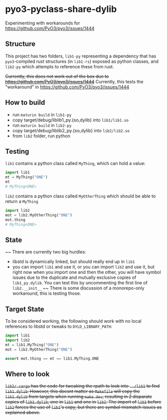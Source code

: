 # pyo3-pyclass-share-dylib
Experimenting with workarounds for https://github.com/PyO3/pyo3/issues/1444


## Structure
This project has two folders, `lib1-py` representing a dependency that has `pyo3`-compiled rust structures (in `lib1-rs`) exposed as python classes, and `lib2-py` which attempts to reference these from rust.

~~Currently, this does not work out of the box due to https://github.com/PyO3/pyo3/issues/1444~~
Currently, this tests the "workaround" in https://github.com/PyO3/pyo3/issues/1444



## How to build
- run `maturin build` in `lib1-py`
- copy target/debug/liblib1_py.{so,dylib} into `lib1/lib1.so`
- run `maturin build` in `lib2-py`
- copy target/debug/liblib2_py.{so,dylib} into `lib2/lib2.so`
- from `lib2` folder, run python

## Testing
`lib1` contains a python class called `MyThing`, which can hold a value:

```python
import lib1
mt = MyThing("ONE")
mt
# MyThing<ONE>
```

`lib2` contains a python class called `MyOtherThing` which should be able to return a `MyThing`

```python
import lib2
mot = lib2.MyOtherThing("ONE")
mot.thing
# MyThing<ONE>
```


## State
~~
There are currently two big hurdles:
- libstd is dynamically linked, but should really end up in `lib1`
- you can import `lib1` and use it, or you can import `lib2` and use it, but right now when you import one and then the other, you will have symbol issues due to the duplicate and mutually exclusive copies of `lib1_py.dylib`. You can test this by uncommenting the first line of `lib2.__init__`
~~
There is some discussion of a monorepo-only workaround, this is testing those.

## Target State
To be considered working, the following should work with no local references to libstd or tweaks to `DYLD_LIBRARY_PATH`:

```python
import lib1
import lib2
mt = lib1.MyThing("ONE")
mot = lib2.MyOtherThing("ONE")

assert mot.thing == mt == lib1.MyThing.ONE
```

## Where to look
~~`lib2/.cargo` has the code for tweaking the rpath to look into `../lib1` to find `lib1.dylib`. However, this doesnt matter as `Makefile` will copy the `lib1.dylib` from targets when running `make dev`, resulting in 2 disparate copies of `lib1.dylib`, one in `lib1` and one in `lib2`. The import of `lib1` before `lib2` forces the use of `lib1`'s copy, but there are symbol mismatch issues as explained above.~~


